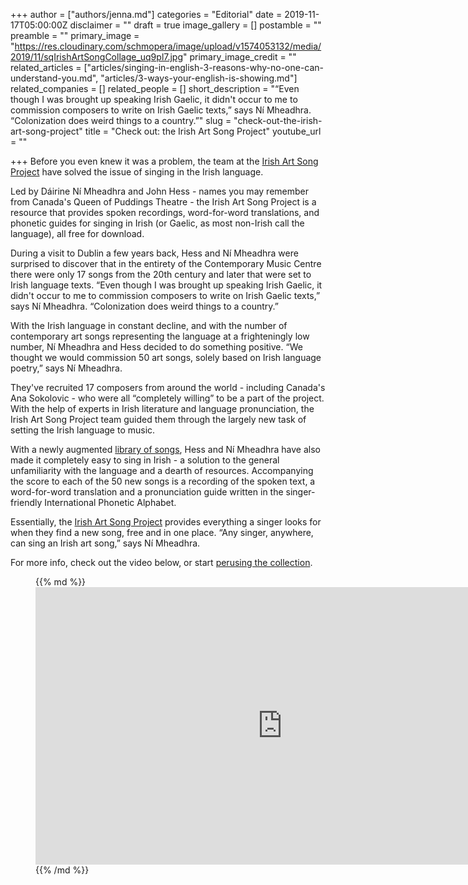 +++
author = ["authors/jenna.md"]
categories = "Editorial"
date = 2019-11-17T05:00:00Z
disclaimer = ""
draft = true
image_gallery = []
postamble = ""
preamble = ""
primary_image = "https://res.cloudinary.com/schmopera/image/upload/v1574053132/media/2019/11/sqIrishArtSongCollage_uq9pl7.jpg"
primary_image_credit = ""
related_articles = ["articles/singing-in-english-3-reasons-why-no-one-can-understand-you.md", "articles/3-ways-your-english-is-showing.md"]
related_companies = []
related_people = []
short_description = "“Even though I was brought up speaking Irish Gaelic, it didn't occur to me to commission composers to write on Irish Gaelic texts,” says Ní Mheadhra. “Colonization does weird things to a country.”"
slug = "check-out-the-irish-art-song-project"
title = "Check out: the Irish Art Song Project"
youtube_url = ""

+++
Before you even knew it was a problem, the team at the [Irish Art Song Project](https://www.cmc.ie/AmhrainEalaineGhaeilge) have solved the issue of singing in the Irish language.

Led by Dáirine Ní Mheadhra and John Hess - names you may remember from Canada's Queen of Puddings Theatre - the Irish Art Song Project is a resource that provides spoken recordings, word-for-word translations, and phonetic guides for singing in Irish (or Gaelic, as most non-Irish call the language), all free for download.

During a visit to Dublin a few years back, Hess and Ní Mheadhra were surprised to discover that in the entirety of the Contemporary Music Centre there were only 17 songs from the 20th century and later that were set to Irish language texts. “Even though I was brought up speaking Irish Gaelic, it didn't occur to me to commission composers to write on Irish Gaelic texts,” says Ní Mheadhra. “Colonization does weird things to a country.”

With the Irish language in constant decline, and with the number of contemporary art songs representing the language at a frighteningly low number, Ní Mheadhra and Hess decided to do something positive. “We thought we would commission 50 art songs, solely based on Irish language poetry,” says Ní Mheadhra.

They've recruited 17 composers from around the world - including Canada's Ana Sokolovic - who were all “completely willing” to be a part of the project. With the help of experts in Irish literature and language pronunciation, the Irish Art Song Project team guided them through the largely new task of setting the Irish language to music.

With a newly augmented [library of songs](https://www.cmc.ie/Amhr%C3%A1inEala%C3%ADneGhaeilge/Amhr%C3%A1in), Hess and Ní Mheadhra have also made it completely easy to sing in Irish - a solution to the general unfamiliarity with the language and a dearth of resources. Accompanying the score to each of the 50 new songs is a recording of the spoken text, a word-for-word translation and a pronunciation guide written in the singer-friendly International Phonetic Alphabet. 

Essentially, the [Irish Art Song Project](https://www.cmc.ie/AmhrainEalaineGhaeilge) provides everything a singer looks for when they find a new song, free and in one place. “Any singer, anywhere, can sing an Irish art song,” says Ní Mheadhra.

For more info, check out the video below, or start [perusing the collection](https://www.cmc.ie/Amhr%C3%A1inEala%C3%ADneGhaeilge/Amhr%C3%A1in).

<figure data-type="video">{{% md %}}<iframe width="789" height="444" src="https://www.youtube.com/embed/WwNfMEZJ3m0" frameborder="0" allow="accelerometer; autoplay; encrypted-media; gyroscope; picture-in-picture" allowfullscreen></iframe>{{% /md %}}

</figure>